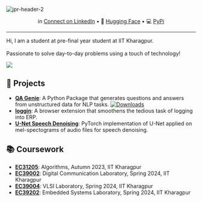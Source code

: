 
![jpr-header-2](https://github.com/1rsh/1rsh/assets/93649948/7ea8137a-3b4c-4d09-b10c-4cdb98a650ec)

<div align="center" >
  <p align="center">
    in <a href="https://www.linkedin.com/in/irsh">Connect on LinkedIn</a> • 
    🤗 <a href="https://huggingface.co/irsh">Hugging Face</a> • 
    💻 <a href="https://pypi.org/user/1rsh/">PyPi</a>
  </p>
</div>
<hr>

Hi, I am a student at pre-final year student at IIT Kharagpur.
<br><br>
Passionate to solve day-to-day problems using a touch of technology!

<img src="https://komarev.com/ghpvc/?username=1rsh&style=flat-square"/>

## 💼 Projects

* [**QA Genie**](https://github.com/1rsh/qa-genie): A Python Package that generates questions and answers from unstructured data for NLP tasks.     [![Downloads](https://static.pepy.tech/badge/qa_genie?logo=download&logoColor=white)](https://www.pepy.tech/projects/qa_genie)
* [**loggin**](https://github.com/1rsh/loggin): A browser extension that smoothens the tedious task of logging into ERP.
* [**U-Net Speech Denoising**](https://github.com/1rsh/unet-speech-denoising): PyTorch implementation of U-Net applied on mel-spectograms of audio files for speech denoising.

## 📚 Coursework

* [**EC31205**](https://github.com/1rsh/EC31205): Algorithms, Autumn 2023, IIT Kharagpur
* [**EC39002**](https://github.com/1rsh/EC39002): Digital Communication Laboratory, Spring 2024, IIT Kharagpur
* [**EC39004**](https://github.com/1rsh/EC39004): VLSI Laboratory, Spring 2024, IIT Kharagpur
* [**EC39202**](https://github.com/1rsh/EC39202): Embedded Systems Laboratory, Spring 2024, IIT Kharagpur
